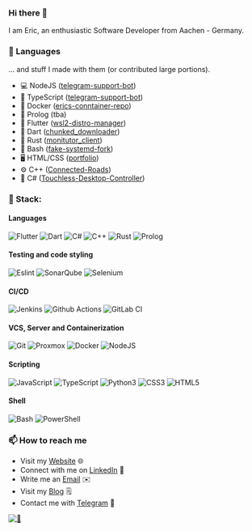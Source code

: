 
### Hi there 👋

I am Eric, an enthusiastic Software Developer from Aachen - Germany.

### 📖 Languages

... and stuff I made with them (or contributed large portions).

- 💻 NodeJS         ([telegram-support-bot](https://github.com/bostrot/telegram-support-bot))
- 🚀 TypeScript     ([telegram-support-bot](https://github.com/bostrot/telegram-support-bot))
- 🐳 Docker         ([erics-conntainer-repo](https://github.com/bostrot/erics-container-repo))
- 🤔 Prolog         (tba)
- 💬 Flutter        ([wsl2-distro-manager](https://github.com/bostrot/wsl2-distro-manager))
- 🎯 Dart           ([chunked_downloader](https://github.com/bostrot/chunked_downloader))
- 🦀 Rust           ([monitutor_client](https://github.com/bostrot/MoniTutor-docker))
- 💾 Bash           ([fake-systemd-fork](https://github.com/bostrot/fake-systemd))
- 🖥️ HTML/CSS       ([portfolio](https://github.com/bostrot/portfolio))
- ⚙️ C++            ([Connected-Roads](https://github.com/IP-VS/Connected-Roads))
- 🔨 C#             ([Touchless-Desktop-Controller](https://github.com/bostrot/Touchless-Desktop-Controller))

### 🔮 Stack:

#### Languages

![Flutter](https://img.shields.io/static/v1?message=Flutter&logo=flutter&style=for-the-badge&color=1f1e34&label=%20)
![Dart](https://img.shields.io/static/v1?message=Dart&logo=dart&style=for-the-badge&color=1f1e34&label=%20)
![C#](https://img.shields.io/static/v1?message=C%23&logo=c-sharp&style=for-the-badge&color=1f1e34&label=%20)
![C++](https://img.shields.io/static/v1?message=C%2B%2B&logo=cplusplus&style=for-the-badge&color=1f1e34&label=%20)
![Rust](https://img.shields.io/static/v1?message=Rust&logo=rust&style=for-the-badge&color=1f1e34&label=%20)
![Prolog](https://img.shields.io/static/v1?message=Prolog&logo=prolog&style=for-the-badge&color=1f1e34&label=%20)

#### Testing and code styling

![Eslint](https://img.shields.io/static/v1?message=Eslint&logo=eslint&style=for-the-badge&color=1f1e34&label=%20)
![SonarQube](https://img.shields.io/static/v1?message=SonarQube&logo=sonarqube&style=for-the-badge&color=1f1e34&label=%20)
![Selenium](https://img.shields.io/static/v1?message=Selenium&logo=selenium&style=for-the-badge&color=1f1e34&label=%20)

#### CI/CD

![Jenkins](https://img.shields.io/static/v1?message=Jenkins&logo=jenkins&style=for-the-badge&color=1f1e34&label=%20)
![Github Actions](https://img.shields.io/static/v1?message=Github%20Actions&logo=github-actions&style=for-the-badge&color=1f1e34&label=%20)
![GitLab CI](https://img.shields.io/static/v1?message=GitLab%20CI&logo=gitlab&style=for-the-badge&color=1f1e34&label=%20)

#### VCS, Server and Containerization

![Git](https://img.shields.io/static/v1?message=Git&logo=git&style=for-the-badge&color=1f1e34&label=%20)
![Proxmox](https://img.shields.io/static/v1?message=Proxmox&logo=proxmox&style=for-the-badge&color=1f1e34&label=%20)
![Docker](https://img.shields.io/static/v1?message=Docker&logo=docker&style=for-the-badge&color=1f1e34&label=%20)
![NodeJS](https://img.shields.io/static/v1?message=node&logo=node.js&style=for-the-badge&color=1f1e34&label=%20)

#### Scripting

![JavaScript](https://img.shields.io/static/v1?message=JavaScript&logo=javascript&style=for-the-badge&color=1f1e34&label=%20)
![TypeScript](https://img.shields.io/static/v1?message=TypeScript&logo=typescript&style=for-the-badge&color=1f1e34&label=%20)
![Python3](https://img.shields.io/static/v1?message=python&logo=python&style=for-the-badge&color=1f1e34&label=%20)
![CSS3](https://img.shields.io/static/v1?message=CSS3&logo=css3&style=for-the-badge&color=1f1e34&label=%20)
![HTML5](https://img.shields.io/static/v1?message=HTML5&logo=html5&style=for-the-badge&color=1f1e34&label=%20)

#### Shell

![Bash](https://img.shields.io/static/v1?message=Bash&logo=gnu-bash&style=for-the-badge&color=1f1e34&label=%20)
![PowerShell](https://img.shields.io/static/v1?message=PowerShell&logo=powershell&style=for-the-badge&color=1f1e34&label=%20)

### 📫 How to reach me

- Visit my [Website](https://erictrenkel.com) 🌐
- Connect with me on [LinkedIn](https://www.linkedin.com/in/erictrenkel/) 👤
- Write me an [Email](mailto:github@bostrot.com) ✉️
- Visit my [Blog](https://senpai.club) 🗒
- Contact me with [Telegram](http://t.me/bostrot_bot) 🤖

[![👀](https://api.visitorbadge.io/api/visitors?path=bostrot&label=👀&labelColor=%231f1e34&countColor=%231f1e34&style=flat-square&labelStyle=upper)](https://visitorbadge.io/status?path=bostrot)
